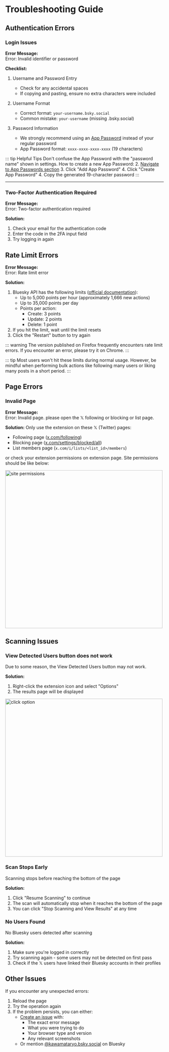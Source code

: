# Troubleshooting Guide

## Authentication Errors

### Login Issues

**Error Message:**  
<span class="error-message">Error: Invalid identifier or password</span>

**Checklist:**
1. Username and Password Entry
   - Check for any accidental spaces
   - If copying and pasting, ensure no extra characters were included

2. Username Format
   - Correct format: `your-username.bsky.social`
   - Common mistake: `your-username` (missing .bsky.social)

3. Password Information
   - We strongly recommend using an [App Password](https://bsky.app/settings/app-passwords) instead of your regular password
   - App Password format: `xxxx-xxxx-xxxx-xxxx` (19 characters)
   
::: tip Helpful Tips
Don't confuse the App Password with the "password name" shown in settings.
How to create a new App Password:
2. [Navigate to App Passwords section](https://bsky.app/settings/app-passwords)
3. Click "Add App Password"
4. Click "Create App Password"
4. Copy the generated 19-character password
:::

--- 

### Two-Factor Authentication Required

**Error Message:**  
<span class="error-message">Error: Two-factor authentication required</span>

**Solution:**
1. Check your email for the authentication code
2. Enter the code in the 2FA input field
3. Try logging in again

## Rate Limit Errors

**Error Message:**  
<span class="error-message">Error: Rate limit error</span>

**Solution:**
1. Bluesky API has the following limits ([official documentation](https://docs.bsky.app/docs/advanced-guides/rate-limits)):
   - Up to 5,000 points per hour (approximately 1,666 new actions)
   - Up to 35,000 points per day
   - Points per action:
     - Create: 3 points
     - Update: 2 points
     - Delete: 1 point
2. If you hit the limit, wait until the limit resets
3. Click the "Restart" button to try again

::: warning
The version published on Firefox frequently encounters rate limit errors. If you encounter an error, please try it on Chrome.
:::

::: tip
Most users won't hit these limits during normal usage. However, be mindful when performing bulk actions like following many users or liking many posts in a short period.
:::




## Page Errors

### Invalid Page

**Error Message:**  
<span class="error-message">Error: Invalid page. please open the 𝕏 following or blocking or list page.</span>

**Solution:**
Only use the extension on these 𝕏 (Twitter) pages:
- Following page ([x.com/following](https://x.com/following))
- Blocking page ([x.com/settings/blocked/all](https://x.com/settings/blocked/all))
- List members page (`x.com/i/lists/<list_id>/members`)

or check your extension permissions on extension page.
Site permissions should be like below:

<img src="/images/site_permissions.png" alt="site permissions" width="500"/>

## Scanning Issues

### View Detected Users button does not work

Due to some reason, the View Detected Users button may not work.

**Solution:**
1. Right-click the extension icon and select "Options"
2. The results page will be displayed

<img src="/images/click-option.png" alt="click option" width="500"/>

### Scan Stops Early

Scanning stops before reaching the bottom of the page

**Solution:**
1. Click "Resume Scanning" to continue
2. The scan will automatically stop when it reaches the bottom of the page
3. You can click "Stop Scanning and View Results" at any time

### No Users Found

No Bluesky users detected after scanning

**Solution:**
1. Make sure you're logged in correctly
2. Try scanning again - some users may not be detected on first pass
3. Check if the 𝕏 users have linked their Bluesky accounts in their profiles

## Other Issues

If you encounter any unexpected errors:

1. Reload the page
2. Try the operation again
3. If the problem persists, you can either:
   - [Create an issue](https://github.com/kawamataryo/sky-follower-bridge/issues) with:
     - The exact error message
     - What you were trying to do
     - Your browser type and version
     - Any relevant screenshots
   - Or mention [@kawamataryo.bsky.social](https://bsky.app/profile/kawamataryo.bsky.social) on Bluesky
